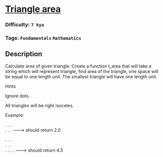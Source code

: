 # [Triangle area](https://www.codewars.com/kata/59bd84b8a0640e7c49002398)

### Difficulty: `7 kyu`

### Tags: `Fundamentals` `Mathematics`

## Description

Calculate area of given triangle. Create a function t_area that will take a string which will represent triangle, find area of the triangle, one space will be equal to one length unit. The smallest triangle will have one length unit.

Hints

Ignore dots.

All triangles will be right isoceles.

Example:

.
.      .  
.      .       .      ---> should return 2.0

.
.      .  
.      .       .     
.      .       .      .      ---> should return 4.5


